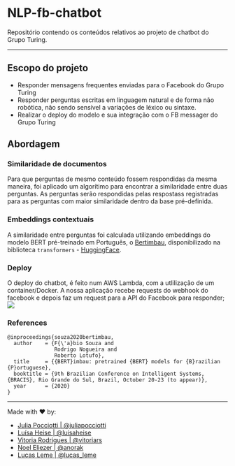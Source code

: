 # NLP-fb-chatbot
Repositório contendo os conteúdos relativos ao projeto de chatbot do Grupo Turing.

----
## Escopo do projeto
- Responder mensagens frequentes enviadas para o Facebook do Grupo Turing
 - Responder perguntas escritas em linguagem natural e de forma não robótica, não sendo sensível a variações de léxico ou sintaxe.
 - Realizar o deploy do modelo e sua integração com o FB messager do Grupo Turing

## Abordagem
### Similaridade de documentos
Para que perguntas de mesmo conteúdo fossem respondidas da mesma maneira, foi aplicado um algorítimo para encontrar a similaridade entre duas perguntas. As perguntas serão respondidas pelas respostass registradas para as perguntas com maior similaridade dentro da base pré-definida.

### Embeddings contextuais
A similaridade entre perguntas foi calculada utilizando embeddings do modelo BERT pré-treinado em Português, o [Bertimbau](https://github.com/neuralmind-ai/portuguese-bert), disponibilizado na biblioteca `transformers` - [HuggingFace](https://huggingface.co/neuralmind/bert-base-portuguese-cased).

### Deploy
O deploy do chatbot, é feito num AWS Lambda, com a utlilização de um container/Docker. A nossa aplicação recebe requests do webhook do facebook e depois faz um request para a API do Facebook para responder;
![](https://scontent.fcgh23-1.fna.fbcdn.net/v/t39.8562-6/64382845_2370704119653345_4919414098698960896_n.png?_nc_cat=102&ccb=3&_nc_sid=6825c5&_nc_eui2=AeGaGeFX-pksjtuKlgyURw191getXIdIojrWB61ch0iiOq-Dq04DAKbtcmGDofpqECOp6aVjENmV_wP6XyIa1u2V&_nc_ohc=ywyKBdmIIhsAX-LytVe&_nc_ht=scontent.fcgh23-1.fna&oh=bca95ff1a34a38f0e0d0a63ca250c98b&oe=6064E07B)

### References
```
@inproceedings{souza2020bertimbau,
  author    = {F{\'a}bio Souza and
               Rodrigo Nogueira and
               Roberto Lotufo},
  title     = {{BERT}imbau: pretrained {BERT} models for {B}razilian {P}ortuguese},
  booktitle = {9th Brazilian Conference on Intelligent Systems, {BRACIS}, Rio Grande do Sul, Brazil, October 20-23 (to appear)},
  year      = {2020}
}
```
----
Made with :heart: by: <br>
- [Julia Pocciotti | @juliapocciotti](https://github.com/juliapocciotti)
- [Luísa Heise | @luisaheise](https://github.com/luisaheise)
- [Vitoria Rodrigues | @vitoriars](https://github.com/vitoriars)
- [Noel Eliezer | @anorak](https://github.com/anorak)
- [Lucas Leme | @lucas_leme](https://github.com/lucas_leme)
